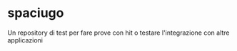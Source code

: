 # spaciugo
Un repository di test per fare prove con hit o testare l'integrazione con altre applicazioni
